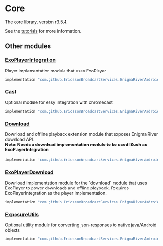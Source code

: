 # Core

The core library, version r3.5.4.

See the [tutorials](tutorials/index.md) for more information.

## Other modules

### [ExoPlayerIntegration](https://github.com/EricssonBroadcastServices/EnigmaRiverAndroidExoPlayerIntegration/tree/r3.5.4)

<p>Player implementation module that uses ExoPlayer.</p>

```gradle
implementation "com.github.EricssonBroadcastServices.EnigmaRiverAndroid:exoplayerintegration:r3.5.4"
```

### [Cast](https://github.com/EricssonBroadcastServices/EnigmaRiverAndroidCast/tree/r3.5.4)

<p>Optional module for easy integration with chromecast</p>

```gradle
implementation "com.github.EricssonBroadcastServices.EnigmaRiverAndroid:cast:r3.5.4"
```

### [Download](https://github.com/EricssonBroadcastServices/EnigmaRiverAndroidDownload/tree/r3.5.4)

<p>Download and offline playback extension module that exposes Enigma River download API.</p>
<h4 style="margin-top: -1em">Note: Needs a download implementation module to be used! Such as ExoPlayerIntegration</h4>

```gradle
implementation "com.github.EricssonBroadcastServices.EnigmaRiverAndroid:download:r3.5.4"
```

### [ExoPlayerDownload](https://github.com/EricssonBroadcastServices/EnigmaRiverAndroidExoPlayerDownload/tree/r3.5.4)

<p>Download implementation module for the `download` module that uses ExoPlayer to power downloads and offline playback. Requires ExoPlayerIntegration as the player implementation.</p>

```gradle
implementation "com.github.EricssonBroadcastServices.EnigmaRiverAndroid:exoPlayerDownload:r3.5.4"
```

### [ExposureUtils](https://github.com/EricssonBroadcastServices/EnigmaRiverAndroidExposureUtils/tree/r3.5.4)

<p>Optional utility module for converting json-responses to native java/Android objects</p>

```gradle
implementation "com.github.EricssonBroadcastServices.EnigmaRiverAndroid:exposureUtils:r3.5.4"
```